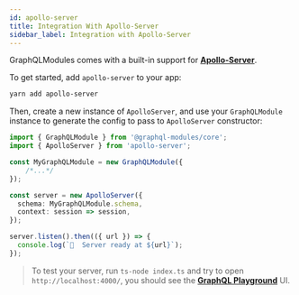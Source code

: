 ```yaml
---
id: apollo-server
title: Integration With Apollo-Server
sidebar_label: Integration with Apollo-Server
---
```


GraphQLModules comes with a built-in support for **[Apollo-Server](https://www.apollographql.com/docs/apollo-server/getting-started.html)**.

To get started, add `apollo-server` to your app:

```bash
yarn add apollo-server
```

Then, create a new instance of `ApolloServer`, and use your `GraphQLModule` instance to generate the config to pass to `ApolloServer` constructor:

```typescript
import { GraphQLModule } from '@graphql-modules/core';
import { ApolloServer } from 'apollo-server';

const MyGraphQLModule = new GraphQLModule({
    /*...*/
});

const server = new ApolloServer({
  schema: MyGraphQLModule.schema,
  context: session => session,
});

server.listen().then(({ url }) => {
  console.log(`🚀  Server ready at ${url}`);
});
```

> To test your server, run `ts-node index.ts` and try to open `http://localhost:4000/`, you should see the **[GraphQL Playground](https://github.com/prismagraphql/graphql-playground)** UI.

